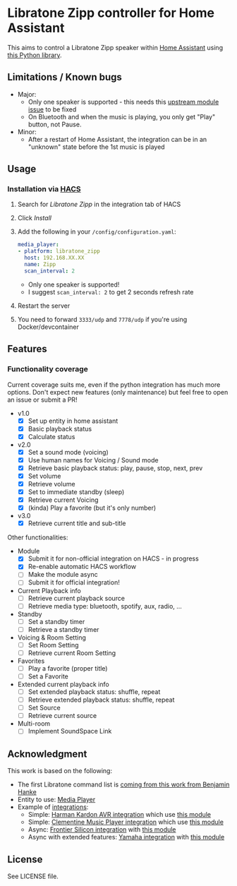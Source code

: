 # Libratone Zipp controller for Home Assistant

This aims to control a Libratone Zipp speaker within [Home Assistant](https://www.home-assistant.io/) using [this Python library](https://github.com/Chouffy/python_libratone_zipp).

## Limitations / Known bugs

* Major:
    * Only one speaker is supported - this needs this [upstream module issue](https://github.com/Chouffy/python_libratone_zipp/issues/1) to be fixed
    * On Bluetooth and when the music is playing, you only get "Play" button, not Pause.
* Minor:
    * After a restart of Home Assistant, the integration can be in an "unknown" state before the 1st music is played

## Usage

### Installation via [HACS](https://hacs.xyz/)

1. Search for *Libratone Zipp* in the integration tab of HACS
1. Click *Install*
1. Add the following in your `/config/configuration.yaml`:

    ```yaml
    media_player:
    - platform: libratone_zipp
      host: 192.168.XX.XX
      name: Zipp
      scan_interval: 2
    ```

    * Only one speaker is supported!
    * I suggest `scan_interval: 2` to get 2 seconds refresh rate

1. Restart the server
1. You need to forward `3333/udp` and `7778/udp` if you're using Docker/devcontainer

## Features

### Functionality coverage

Current coverage suits me, even if the python integration has much more options. Don't expect new features (only maintenance) but feel free to open an issue or submit a PR!

* v1.0
    * [x] Set up entity in home assistant
    * [x] Basic playback status
    * [x] Calculate status
* v2.0
    * [x] Set a sound mode (voicing)
    * [x] Use human names for Voicing / Sound mode
    * [x] Retrieve basic playback status: play, pause, stop, next, prev
    * [x] Set volume
    * [x] Retrieve volume
    * [x] Set to immediate standby (sleep)
    * [x] Retrieve current Voicing
    * [x] (kinda) Play a favorite (but it's only number)
* v3.0
    * [x] Retrieve current title and sub-title

Other functionalities:

* Module
    * [x] Submit it for non-official integration on HACS - in progress
    * [x] Re-enable automatic HACS workflow
    * [ ] Make the module async
    * [ ] Submit it for official integration!
* Current Playback info
    * [ ] Retrieve current playback source
    * [ ] Retrieve media type: bluetooth, spotify, aux, radio, ...
* Standby
    * [ ] Set a standby timer
    * [ ] Retrieve a standby timer
* Voicing & Room Setting
    * [ ] Set Room Setting
    * [ ] Retrieve current Room Setting
* Favorites
    * [ ] Play a favorite (proper title)
    * [ ] Set a Favorite
* Extended current playback info
    * [ ] Set extended playback status: shuffle, repeat
    * [ ] Retrieve extended playback status: shuffle, repeat
    * [ ] Set Source
    * [ ] Retrieve current source
* Multi-room
    * [ ] Implement SoundSpace Link

## Acknowledgment

This work is based on the following:

* The first Libratone command list is [coming from this work from Benjamin Hanke](https://www.loxwiki.eu/display/LOX/Libratone+Zipp+WLan+Lautsprecher)
* Entity to use: [Media Player](https://developers.home-assistant.io/docs/core/entity/media-player)
* Example of [integrations](https://www.home-assistant.io/integrations/#media-player):
    * Simple: [Harman Kardon AVR integration](https://www.home-assistant.io/integrations/harman_kardon_avr/) which use [this module](https://github.com/Devqon/hkavr)
    * Simple: [Clementine Music Player integration](https://github.com/home-assistant/core/blob/dev/homeassistant/components/clementine/media_player.py) which use [this module]()
    * Async: [Frontier Silicon integration](https://github.com/home-assistant/core/tree/dev/homeassistant/components/frontier_silicon) with [this module](https://github.com/zhelev/python-afsapi/tree/master/afsapi)
    * Async with extended features: [Yamaha integration](https://github.com/home-assistant/core/blob/dev/homeassistant/components/yamaha/) with [this module](https://github.com/wuub/rxv)

## License

See LICENSE file.
